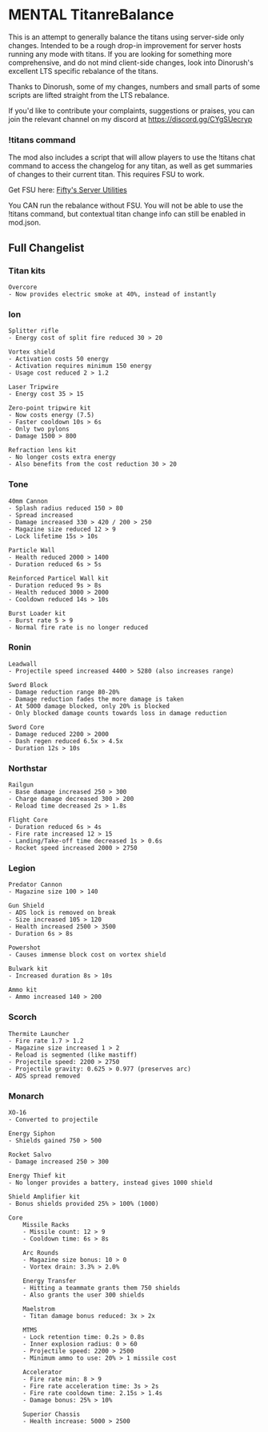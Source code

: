 # MENTAL TitanreBalance

This is an attempt to generally balance the titans using server-side only changes. Intended to be a rough drop-in improvement for server hosts running any mode with titans. If you are looking for something more comprehensive, and do not mind client-side changes, look into Dinorush's excellent LTS specific rebalance of the titans.

Thanks to Dinorush, some of my changes, numbers and small parts of some scripts are lifted straight from the LTS rebalance.

If you'd like to contribute your complaints, suggestions or praises, you can join the relevant channel on my discord at https://discord.gg/CYgSUecryp

### !titans command

The mod also includes a script that will allow players to use the !titans chat command to access the changelog for any titan, as well as get summaries of changes to their current titan. This requires FSU to work.

Get FSU here: [Fifty's Server Utilities](https://northstar.thunderstore.io/package/Fifty/Server_Utilities/)

You CAN run the rebalance without FSU. You will not be able to use the !titans command, but contextual titan change info can still be enabled in mod.json.

## Full Changelist

### Titan kits

    Overcore
    - Now provides electric smoke at 40%, instead of instantly

### Ion

    Splitter rifle
    - Energy cost of split fire reduced 30 > 20

    Vortex shield
    - Activation costs 50 energy
    - Activation requires minimum 150 energy
    - Usage cost reduced 2 > 1.2

    Laser Tripwire
    - Energy cost 35 > 15

    Zero-point tripwire kit
    - Now costs energy (7.5)
    - Faster cooldown 10s > 6s
    - Only two pylons
    - Damage 1500 > 800

    Refraction lens kit
    - No longer costs extra energy
    - Also benefits from the cost reduction 30 > 20

### Tone

    40mm Cannon
    - Splash radius reduced 150 > 80
    - Spread increased
    - Damage increased 330 > 420 / 200 > 250
    - Magazine size reduced 12 > 9
    - Lock lifetime 15s > 10s

    Particle Wall
    - Health reduced 2000 > 1400
    - Duration reduced 6s > 5s

    Reinforced Particel Wall kit
    - Duration reduced 9s > 8s
    - Health reduced 3000 > 2000
    - Cooldown reduced 14s > 10s

    Burst Loader kit
    - Burst rate 5 > 9
    - Normal fire rate is no longer reduced

### Ronin

    Leadwall
    - Projectile speed increased 4400 > 5280 (also increases range)

    Sword Block
    - Damage reduction range 80-20%
    - Damage reduction fades the more damage is taken
    - At 5000 damage blocked, only 20% is blocked
    - Only blocked damage counts towards loss in damage reduction

    Sword Core
    - Damage reduced 2200 > 2000
    - Dash regen reduced 6.5x > 4.5x
    - Duration 12s > 10s

### Northstar

    Railgun
    - Base damage increased 250 > 300
    - Charge damage decreased 300 > 200
    - Reload time decreased 2s > 1.8s

    Flight Core
    - Duration reduced 6s > 4s
    - Fire rate increased 12 > 15
    - Landing/Take-off time decreased 1s > 0.6s
    - Rocket speed increased 2000 > 2750

### Legion

    Predator Cannon
    - Magazine size 100 > 140

    Gun Shield
    - ADS lock is removed on break
    - Size increased 105 > 120
    - Health increased 2500 > 3500
    - Duration 6s > 8s

    Powershot
    - Causes immense block cost on vortex shield

    Bulwark kit
    - Increased duration 8s > 10s

    Ammo kit
    - Ammo increased 140 > 200

### Scorch

    Thermite Launcher
    - Fire rate 1.7 > 1.2
    - Magazine size increased 1 > 2
    - Reload is segmented (like mastiff)
    - Projectile speed: 2200 > 2750
    - Projectile gravity: 0.625 > 0.977 (preserves arc)
    - ADS spread removed

### Monarch

    XO-16
    - Converted to projectile

    Energy Siphon
    - Shields gained 750 > 500

    Rocket Salvo
    - Damage increased 250 > 300

    Energy Thief kit
    - No longer provides a battery, instead gives 1000 shield

    Shield Amplifier kit
    - Bonus shields provided 25% > 100% (1000)

    Core
        Missile Racks
        - Missile count: 12 > 9
        - Cooldown time: 6s > 8s

        Arc Rounds
        - Magazine size bonus: 10 > 0
        - Vortex drain: 3.3% > 2.0%

        Energy Transfer
        - Hitting a teammate grants them 750 shields
        - Also grants the user 300 shields

        Maelstrom
        - Titan damage bonus reduced: 3x > 2x

        MTMS
        - Lock retention time: 0.2s > 0.8s
        - Inner explosion radius: 0 > 60
        - Projectile speed: 2200 > 2500
        - Minimum ammo to use: 20% > 1 missile cost

        Accelerator
        - Fire rate min: 8 > 9
        - Fire rate acceleration time: 3s > 2s
        - Fire rate cooldown time: 2.15s > 1.4s
        - Damage bonus: 25% > 10%

        Superior Chassis
        - Health increase: 5000 > 2500
